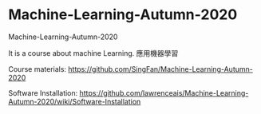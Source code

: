 # Machine-Learning-Autumn-2020
Machine-Learning-Autumn-2020

It is a course about machine Learning. 應用機器學習

Course materials: https://github.com/SingFan/Machine-Learning-Autumn-2020

Software Installation:
https://github.com/lawrenceais/Machine-Learning-Autumn-2020/wiki/Software-Installation
